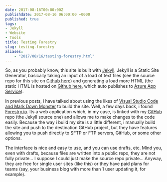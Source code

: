 ```yaml
---
date: 2017-08-16T00:00:00Z
publishdate: 2017-08-16 06:00:00 +0000
published: true
tags:
- Jekyll
- Website
- Tools
title: Testing Forestry
slug: testing-forestry
aliases: 
    - "2017/08/16/testing-forestry.html"
---
```


So, as you probably know, this site is built with [Jekyll](https://jekyllrb.com/). Jekyll is a Static Site Generator, basically taking an input of a load of text files (see the source repo for this site on [Github here](https://github.com/tiernano/www.tiernanotoole.ie/)) and generating a load more HTML (the static HTML is hosted on [Github here](https://github.com/tiernano/www.tiernanotoole.ie-static), which auto publishes to [Azure App Service](https://azure.microsoft.com/en-us/services/app-service/web/)).

In previous posts, i have talked about using the likes of [Visual Studio Code and Mark Down Monster](https://www.tiernanotoole.ie/2017/05/06/vscode-with-powershell.html) to build the site. Well, a few days back, i found [Forestry.io](https://forestry.io). Its a web application which, in my case, is linked with my [GitHub](https://www.github.com/) repo (the Jekyll source one) and allows me to make changes to the code easily. Because the way i build my site is a little different, i manually build the site and push to the destination GitHub project, but they have features allowing you to push directly to SFTP or FTP servers, GitHub, or some other options.

The interface is nice and easy to use, and you can use drafts, etc. Mind you, even with drafts, because files are written into a public repo, they are not fully private... I suppose I could just make the source repo private... Anyway, they are free for single user sites (like this) or they have paid plans for teams (say, your business blog with more than 1 user updating it, for example).